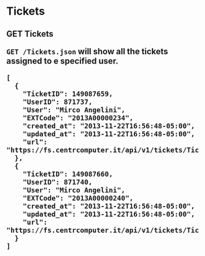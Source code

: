 Tickets
===============


<h2>GET Tickets 

`GET /Tickets.json` will show all the tickets assigned to e specified user.

```
[
  {
    "TicketID": 149087659,
    "UserID": 871737,
    "User": "Mirco Angelini",
    "EXTCode": "2013A00000234",
    "created_at": "2013-11-22T16:56:48-05:00",
    "updated_at": "2013-11-22T16:56:48-05:00",
    "url": "https://fs.centrcomputer.it/api/v1/tickets/Tickets.json"
  },
  {
    "TicketID": 149087660,
    "UserID": 871740,
    "User": "Mirco Angelini",
    "EXTCode": "2013A00000240",
    "created_at": "2013-11-22T16:56:48-05:00",
    "updated_at": "2013-11-22T16:56:48-05:00",
    "url": "https://fs.centrcomputer.it/api/v1/tickets/Tickets.json"
  }
]
```
